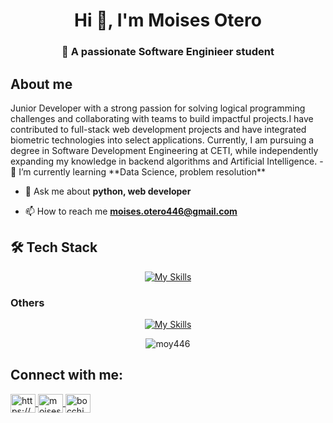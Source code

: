 <h1 align="center">Hi 👋, I'm Moises Otero</h1>
<h3 align="center">🚀 A passionate Software Enginieer student</h3>

<h2> About me </h2>
Junior Developer with a strong passion for solving logical programming challenges and collaborating with teams to build impactful projects.I have contributed to full-stack web development projects and have integrated biometric technologies into select applications. Currently, I am pursuing a degree in Software Development Engineering at CETI, while independently expanding my knowledge in backend algorithms and Artificial Intelligence.
- 🌱 I’m currently learning **Data Science, problem resolution**

- 💬 Ask me about **python, web developer**

- 📫 How to reach me **moises.otero446@gmail.com**

<h2>🛠  Tech Stack </h2>
<p align="center">
  <a href="https://skillicons.dev">
    <img src="https://skillicons.dev/icons?i=js,html,css,python,laravel,cs,java,laravel,kotlin,php" alt="My Skills"/>
  </a>
</p>

<h3> Others</h3>
<p align="center">
  <a href="https://skillicons.dev">
    <img src="https://skillicons.dev/icons?i=mysql,linux,git,gitlab,github,notion,firebase,figma" alt="My Skills"/>
  </a>
</p>

<p align="center">
  <img align="center" src="https://github-readme-stats.vercel.app/api/top-langs?username=moy446&show_icons=true&locale=en&layout=compact" alt="moy446" />
</p>

<h2 align="left">Connect with me:</h2>
<p align="left">
  <a href="https://linkedin.com/in/https://www.linkedin.com/in/moises-otero-4b757834a" target="blank"><img align="center" src="https://raw.githubusercontent.com/rahuldkjain/github-profile-readme-generator/master/src/images/icons/Social/linked-in- alt.svg" alt="https://www.linkedin.com/in/moises-otero-4b757834a" height="30" width="40" />
  </a>
  <a href="https://www.hackerrank.com/moises_otero446" target="blank">
    <img align="center" src="https://raw.githubusercontent.com/rahuldkjain/github-profile-readme-generator/master/src/images/icons/Social/hackerrank.svg" alt="moises_otero446" height="30" width="40" />
  </a>
  <a href="https://www.leetcode.com/bocchi446" target="blank">
    <img align="center" src="https://raw.githubusercontent.com/rahuldkjain/github-profile-readme-generator/master/src/images/icons/Social/leet-code.svg" alt="bocchi446" height="30" width="40" />
  </a>
</p>
